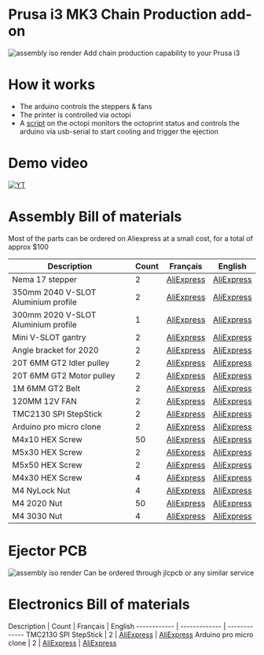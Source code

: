 # Prusa i3 MK3 Chain Production add-on
![assembly iso render](img/assembly-iso-render.png "[assembly iso render")
Add chain production capability to your Prusa i3

# How it works
- The arduino controls the steppers & fans
- The printer is controlled via octopi
- A [script](octoprint-plugin/main.py) on the octopi monitors the octoprint status and controls the arduino via usb-serial to start cooling and trigger the ejection

# Demo video
[![YT](https://img.youtube.com/vi/xZeJeUdq0wY/0.jpg)](https://www.youtube.com/watch?v=xZeJeUdq0wY)

# Assembly Bill of materials
Most of the parts can be ordered on Aliexpress at a small cost, for a total of approx $100

Description | Count | Français | English
------------ | ------------- | ------------- | -------------
Nema 17 stepper | 2 | [AliExpress](https://fr.aliexpress.com/item/32572890101.html?spm=a2g0o.productlist.0.0.564c27b3pHR0G2&algo_pvid=abd5054d-e8d8-4ced-8ff2-9446c7aa35a8&algo_expid=abd5054d-e8d8-4ced-8ff2-9446c7aa35a8-3&btsid=0b0a050115944744286904328e9042&ws_ab_test=searchweb0_0,searchweb201602_,searchweb201603_) | [AliExpress](https://www.aliexpress.com/item/32572890101.html?spm=a2g0o.productlist.0.0.564c27b3pHR0G2&algo_pvid=abd5054d-e8d8-4ced-8ff2-9446c7aa35a8&algo_expid=abd5054d-e8d8-4ced-8ff2-9446c7aa35a8-3&btsid=0b0a050115944744286904328e9042&ws_ab_test=searchweb0_0,searchweb201602_,searchweb201603_)
350mm 2040 V-SLOT Aluminium profile | 2 | [AliExpress](https://fr.aliexpress.com/item/32920516912.html?spm=a2g0o.productlist.0.0.31a037cc8dbPGY&algo_pvid=9b46cb6c-e7bb-4b1c-9eaa-0ad6e82b1f00&algo_expid=9b46cb6c-e7bb-4b1c-9eaa-0ad6e82b1f00-0&btsid=0b0a050115944742227557785e9042&ws_ab_test=searchweb0_0,searchweb201602_,searchweb201603_) | [AliExpress](https://www.aliexpress.com/item/32920516912.html?spm=a2g0o.productlist.0.0.31a037cc8dbPGY&algo_pvid=9b46cb6c-e7bb-4b1c-9eaa-0ad6e82b1f00&algo_expid=9b46cb6c-e7bb-4b1c-9eaa-0ad6e82b1f00-0&btsid=0b0a050115944742227557785e9042&ws_ab_test=searchweb0_0,searchweb201602_,searchweb201603_)
300mm 2020 V-SLOT Aluminium profile | 1 | [AliExpress](https://fr.aliexpress.com/item/32998701000.html?spm=a2g0o.productlist.0.0.fc8950e06k5nl7&algo_pvid=6a9e8ca4-d213-479d-98c0-849f8f18575f&algo_expid=6a9e8ca4-d213-479d-98c0-849f8f18575f-5&btsid=0b0a050115944742630778856e9042&ws_ab_test=searchweb0_0,searchweb201602_,searchweb201603_) | [AliExpress](https://www.aliexpress.com/item/32998701000.html?spm=a2g0o.productlist.0.0.fc8950e06k5nl7&algo_pvid=6a9e8ca4-d213-479d-98c0-849f8f18575f&algo_expid=6a9e8ca4-d213-479d-98c0-849f8f18575f-5&btsid=0b0a050115944742630778856e9042&ws_ab_test=searchweb0_0,searchweb201602_,searchweb201603_)
Mini V-SLOT gantry | 2 | [AliExpress](https://fr.aliexpress.com/item/32984815098.html?spm=a2g0o.productlist.0.0.4c6e64e2MzCvUb&algo_pvid=5d87a2aa-0380-4a2a-86d2-979a4ea56efd&algo_expid=5d87a2aa-0380-4a2a-86d2-979a4ea56efd-3&btsid=0b0a0ae215944787701661018edb08&ws_ab_test=searchweb0_0,searchweb201602_,searchweb201603_) | [AliExpress](https://www.aliexpress.com/item/32984815098.html?spm=a2g0o.productlist.0.0.4c6e64e2MzCvUb&algo_pvid=5d87a2aa-0380-4a2a-86d2-979a4ea56efd&algo_expid=5d87a2aa-0380-4a2a-86d2-979a4ea56efd-3&btsid=0b0a0ae215944787701661018edb08&ws_ab_test=searchweb0_0,searchweb201602_,searchweb201603_)
Angle bracket for 2020 | 2 | [AliExpress](https://fr.aliexpress.com/item/4001050647146.html?spm=a2g0o.productlist.0.0.fc8950e06k5nl7&algo_pvid=6a9e8ca4-d213-479d-98c0-849f8f18575f&algo_expid=6a9e8ca4-d213-479d-98c0-849f8f18575f-11&btsid=0b0a050115944742630778856e9042&ws_ab_test=searchweb0_0,searchweb201602_,searchweb201603_) | [AliExpress](https://www.aliexpress.com/item/4001050647146.html?spm=a2g0o.productlist.0.0.fc8950e06k5nl7&algo_pvid=6a9e8ca4-d213-479d-98c0-849f8f18575f&algo_expid=6a9e8ca4-d213-479d-98c0-849f8f18575f-11&btsid=0b0a050115944742630778856e9042&ws_ab_test=searchweb0_0,searchweb201602_,searchweb201603_)
20T 6MM GT2 Idler pulley | 2 | [AliExpress](https://fr.aliexpress.com/item/32822906447.html?spm=a2g0o.productlist.0.0.284a2834HqTySR&algo_pvid=f88906f7-5095-4826-b755-d351980b6bfd&algo_expid=f88906f7-5095-4826-b755-d351980b6bfd-1&btsid=0b0a050115944745423665576e9042&ws_ab_test=searchweb0_0,searchweb201602_,searchweb201603_) | [AliExpress](https://www.aliexpress.com/item/32822906447.html?spm=a2g0o.productlist.0.0.284a2834HqTySR&algo_pvid=f88906f7-5095-4826-b755-d351980b6bfd&algo_expid=f88906f7-5095-4826-b755-d351980b6bfd-1&btsid=0b0a050115944745423665576e9042&ws_ab_test=searchweb0_0,searchweb201602_,searchweb201603_)
20T 6MM GT2 Motor pulley | 2 | [AliExpress](https://fr.aliexpress.com/item/4000640547601.html?spm=a2g0o.productlist.0.0.284a2834HqTySR&algo_pvid=f88906f7-5095-4826-b755-d351980b6bfd&algo_expid=f88906f7-5095-4826-b755-d351980b6bfd-0&btsid=0b0a050115944745423665576e9042&ws_ab_test=searchweb0_0,searchweb201602_,searchweb201603_) | [AliExpress](https://www.aliexpress.com/item/4000640547601.html?spm=a2g0o.productlist.0.0.284a2834HqTySR&algo_pvid=f88906f7-5095-4826-b755-d351980b6bfd&algo_expid=f88906f7-5095-4826-b755-d351980b6bfd-0&btsid=0b0a050115944745423665576e9042&ws_ab_test=searchweb0_0,searchweb201602_,searchweb201603_)
1M 6MM GT2 Belt | 2 | [AliExpress](https://fr.aliexpress.com/item/32853559638.html?spm=a2g0o.productlist.0.0.2c4a62c2EzoYBR&algo_pvid=9ca62668-b87c-4d73-b8c6-e6ab5b253c3b&algo_expid=9ca62668-b87c-4d73-b8c6-e6ab5b253c3b-1&btsid=0b0a050115944746279536894e9042&ws_ab_test=searchweb0_0,searchweb201602_,searchweb201603_) | [AliExpress](https://www.aliexpress.com/item/32853559638.html?spm=a2g0o.productlist.0.0.2c4a62c2EzoYBR&algo_pvid=9ca62668-b87c-4d73-b8c6-e6ab5b253c3b&algo_expid=9ca62668-b87c-4d73-b8c6-e6ab5b253c3b-1&btsid=0b0a050115944746279536894e9042&ws_ab_test=searchweb0_0,searchweb201602_,searchweb201603_)
120MM 12V FAN | 2 | [AliExpress](https://fr.aliexpress.com/item/33000978834.html?spm=a2g0o.productlist.0.0.b8fc338c62ssrr&algo_pvid=a35331b9-fa4b-49f0-97c6-582a7d75b8d1&algo_expid=a35331b9-fa4b-49f0-97c6-582a7d75b8d1-8&btsid=0b0a050115944750692027643e9042&ws_ab_test=searchweb0_0,searchweb201602_,searchweb201603_) | [AliExpress](https://www.aliexpress.com/item/33000978834.html?spm=a2g0o.productlist.0.0.b8fc338c62ssrr&algo_pvid=a35331b9-fa4b-49f0-97c6-582a7d75b8d1&algo_expid=a35331b9-fa4b-49f0-97c6-582a7d75b8d1-8&btsid=0b0a050115944750692027643e9042&ws_ab_test=searchweb0_0,searchweb201602_,searchweb201603_)
TMC2130 SPI StepStick | 2 | [AliExpress](https://fr.aliexpress.com/item/32970150483.html?spm=a2g0o.productlist.0.0.72ea1eb7ryF9Z0&algo_pvid=f6794725-60ea-4f19-8894-552e24a461bd&algo_expid=f6794725-60ea-4f19-8894-552e24a461bd-1&btsid=0b0a050115944751235671454e9042&ws_ab_test=searchweb0_0,searchweb201602_,searchweb201603_) | [AliExpress](https://www.aliexpress.com/item/32970150483.html?spm=a2g0o.productlist.0.0.72ea1eb7ryF9Z0&algo_pvid=f6794725-60ea-4f19-8894-552e24a461bd&algo_expid=f6794725-60ea-4f19-8894-552e24a461bd-1&btsid=0b0a050115944751235671454e9042&ws_ab_test=searchweb0_0,searchweb201602_,searchweb201603_)
Arduino pro micro clone | 2 | [AliExpress](https://fr.aliexpress.com/item/32902569443.html?spm=a2g0o.productlist.0.0.54762563pNu99P&algo_pvid=0173235d-81de-44fa-8d78-6d86316b9cff&algo_expid=0173235d-81de-44fa-8d78-6d86316b9cff-0&btsid=0b0a050115944751023318586e9042&ws_ab_test=searchweb0_0,searchweb201602_,searchweb201603_) | [AliExpress](https://www.aliexpress.com/item/32902569443.html?spm=a2g0o.productlist.0.0.54762563pNu99P&algo_pvid=0173235d-81de-44fa-8d78-6d86316b9cff&algo_expid=0173235d-81de-44fa-8d78-6d86316b9cff-0&btsid=0b0a050115944751023318586e9042&ws_ab_test=searchweb0_0,searchweb201602_,searchweb201603_)
M4x10 HEX Screw | 50 | [AliExpress](https://fr.aliexpress.com/item/10000150053486.html?spm=a2g0o.productlist.0.0.5ccf318eCvy3d4&algo_pvid=d198149e-e626-4c57-85f7-a98fd79f0d91&algo_expid=d198149e-e626-4c57-85f7-a98fd79f0d91-0&btsid=0b0a050115944747937261478e9042&ws_ab_test=searchweb0_0,searchweb201602_,searchweb201603_) | [AliExpress](https://www.aliexpress.com/item/10000150053486.html?spm=a2g0o.productlist.0.0.5ccf318eCvy3d4&algo_pvid=d198149e-e626-4c57-85f7-a98fd79f0d91&algo_expid=d198149e-e626-4c57-85f7-a98fd79f0d91-0&btsid=0b0a050115944747937261478e9042&ws_ab_test=searchweb0_0,searchweb201602_,searchweb201603_)
M5x30 HEX Screw | 2 | [AliExpress](https://fr.aliexpress.com/item/10000150053486.html?spm=a2g0o.productlist.0.0.5ccf318eCvy3d4&algo_pvid=d198149e-e626-4c57-85f7-a98fd79f0d91&algo_expid=d198149e-e626-4c57-85f7-a98fd79f0d91-0&btsid=0b0a050115944747937261478e9042&ws_ab_test=searchweb0_0,searchweb201602_,searchweb201603_) | [AliExpress](https://www.aliexpress.com/item/10000150053486.html?spm=a2g0o.productlist.0.0.5ccf318eCvy3d4&algo_pvid=d198149e-e626-4c57-85f7-a98fd79f0d91&algo_expid=d198149e-e626-4c57-85f7-a98fd79f0d91-0&btsid=0b0a050115944747937261478e9042&ws_ab_test=searchweb0_0,searchweb201602_,searchweb201603_)
M5x50 HEX Screw | 2 | [AliExpress](https://fr.aliexpress.com/item/10000150053486.html?spm=a2g0o.productlist.0.0.5ccf318eCvy3d4&algo_pvid=d198149e-e626-4c57-85f7-a98fd79f0d91&algo_expid=d198149e-e626-4c57-85f7-a98fd79f0d91-0&btsid=0b0a050115944747937261478e9042&ws_ab_test=searchweb0_0,searchweb201602_,searchweb201603_) | [AliExpress](https://www.aliexpress.com/item/10000150053486.html?spm=a2g0o.productlist.0.0.5ccf318eCvy3d4&algo_pvid=d198149e-e626-4c57-85f7-a98fd79f0d91&algo_expid=d198149e-e626-4c57-85f7-a98fd79f0d91-0&btsid=0b0a050115944747937261478e9042&ws_ab_test=searchweb0_0,searchweb201602_,searchweb201603_)
M4x30 HEX Screw | 4 | [AliExpress](https://fr.aliexpress.com/item/10000150053486.html?spm=a2g0o.productlist.0.0.5ccf318eCvy3d4&algo_pvid=d198149e-e626-4c57-85f7-a98fd79f0d91&algo_expid=d198149e-e626-4c57-85f7-a98fd79f0d91-0&btsid=0b0a050115944747937261478e9042&ws_ab_test=searchweb0_0,searchweb201602_,searchweb201603_) | [AliExpress](https://www.aliexpress.com/item/10000150053486.html?spm=a2g0o.productlist.0.0.5ccf318eCvy3d4&algo_pvid=d198149e-e626-4c57-85f7-a98fd79f0d91&algo_expid=d198149e-e626-4c57-85f7-a98fd79f0d91-0&btsid=0b0a050115944747937261478e9042&ws_ab_test=searchweb0_0,searchweb201602_,searchweb201603_)
M4 NyLock Nut | 4 | [AliExpress](https://fr.aliexpress.com/item/32988995881.html?spm=a2g0o.productlist.0.0.48232c4bPHXJNh&algo_pvid=73bb6ea1-7038-4d8f-aa89-69344eaf84de&algo_expid=73bb6ea1-7038-4d8f-aa89-69344eaf84de-0&btsid=0b0a050115944749183954103e9042&ws_ab_test=searchweb0_0,searchweb201602_,searchweb201603_) | [AliExpress](https://www.aliexpress.com/item/32988995881.html?spm=a2g0o.productlist.0.0.48232c4bPHXJNh&algo_pvid=73bb6ea1-7038-4d8f-aa89-69344eaf84de&algo_expid=73bb6ea1-7038-4d8f-aa89-69344eaf84de-0&btsid=0b0a050115944749183954103e9042&ws_ab_test=searchweb0_0,searchweb201602_,searchweb201603_)
M4 2020 Nut | 50 | [AliExpress](https://fr.aliexpress.com/item/33043957747.html?spm=a2g0o.productlist.0.0.5dcc1b4fbfBnxe&algo_pvid=b122bcb7-951b-4d63-a89d-b83275a0bcb4&algo_expid=b122bcb7-951b-4d63-a89d-b83275a0bcb4-3&btsid=0b0a050115944748888203415e9042&ws_ab_test=searchweb0_0,searchweb201602_,searchweb201603_) | [AliExpress](https://www.aliexpress.com/item/33043957747.html?spm=a2g0o.productlist.0.0.5dcc1b4fbfBnxe&algo_pvid=b122bcb7-951b-4d63-a89d-b83275a0bcb4&algo_expid=b122bcb7-951b-4d63-a89d-b83275a0bcb4-3&btsid=0b0a050115944748888203415e9042&ws_ab_test=searchweb0_0,searchweb201602_,searchweb201603_)
M4 3030 Nut | 4 | [AliExpress](https://fr.aliexpress.com/item/33043957747.html?spm=a2g0o.productlist.0.0.5dcc1b4fbfBnxe&algo_pvid=b122bcb7-951b-4d63-a89d-b83275a0bcb4&algo_expid=b122bcb7-951b-4d63-a89d-b83275a0bcb4-3&btsid=0b0a050115944748888203415e9042&ws_ab_test=searchweb0_0,searchweb201602_,searchweb201603_) | [AliExpress](https://www.aliexpress.com/item/33043957747.html?spm=a2g0o.productlist.0.0.5dcc1b4fbfBnxe&algo_pvid=b122bcb7-951b-4d63-a89d-b83275a0bcb4&algo_expid=b122bcb7-951b-4d63-a89d-b83275a0bcb4-3&btsid=0b0a050115944748888203415e9042&ws_ab_test=searchweb0_0,searchweb201602_,searchweb201603_)


# Ejector PCB
![assembly iso render](img/pcb-render.png "[assembly iso render")
Can be ordered through jlcpcb or any similar service


# Electronics Bill of materials
Description | Count | Français | English
------------ | ------------- | -------------
TMC2130 SPI StepStick | 2 | [AliExpress](https://fr.aliexpress.com/item/32970150483.html?spm=a2g0o.productlist.0.0.72ea1eb7ryF9Z0&algo_pvid=f6794725-60ea-4f19-8894-552e24a461bd&algo_expid=f6794725-60ea-4f19-8894-552e24a461bd-1&btsid=0b0a050115944751235671454e9042&ws_ab_test=searchweb0_0,searchweb201602_,searchweb201603_) | [AliExpress](https://www.aliexpress.com/item/32970150483.html?spm=a2g0o.productlist.0.0.72ea1eb7ryF9Z0&algo_pvid=f6794725-60ea-4f19-8894-552e24a461bd&algo_expid=f6794725-60ea-4f19-8894-552e24a461bd-1&btsid=0b0a050115944751235671454e9042&ws_ab_test=searchweb0_0,searchweb201602_,searchweb201603_)
Arduino pro micro clone | 2 | [AliExpress](https://fr.aliexpress.com/item/32902569443.html?spm=a2g0o.productlist.0.0.54762563pNu99P&algo_pvid=0173235d-81de-44fa-8d78-6d86316b9cff&algo_expid=0173235d-81de-44fa-8d78-6d86316b9cff-0&btsid=0b0a050115944751023318586e9042&ws_ab_test=searchweb0_0,searchweb201602_,searchweb201603_) | [AliExpress](https://www.aliexpress.com/item/32902569443.html?spm=a2g0o.productlist.0.0.54762563pNu99P&algo_pvid=0173235d-81de-44fa-8d78-6d86316b9cff&algo_expid=0173235d-81de-44fa-8d78-6d86316b9cff-0&btsid=0b0a050115944751023318586e9042&ws_ab_test=searchweb0_0,searchweb201602_,searchweb201603_)
